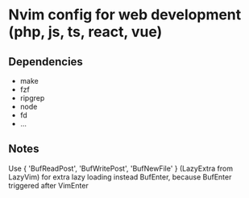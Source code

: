 # Nvim config for web development (php, js, ts, react, vue)

## Dependencies

- make
- fzf
- ripgrep
- node
- fd
- ...

## Notes

Use { 'BufReadPost', 'BufWritePost', 'BufNewFile' } (LazyExtra from LazyVim) for
extra lazy loading instead BufEnter, because BufEnter triggered after VimEnter
